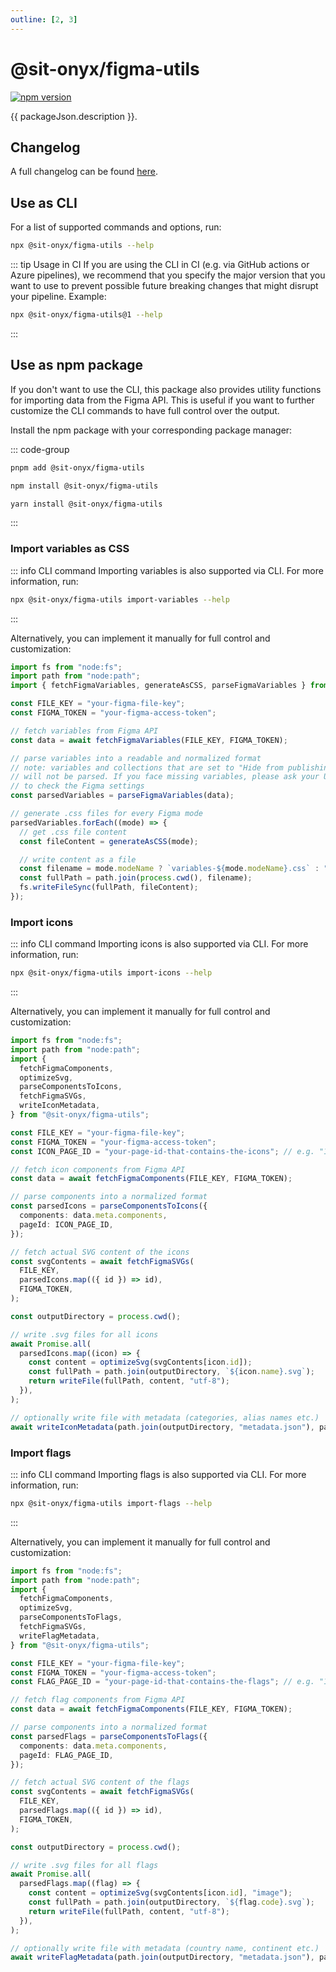 ```yaml
---
outline: [2, 3]
---
```


<script lang="ts" setup>
import packageJson from "../../../../../packages/figma-utils/package.json";
</script>

# @sit-onyx/figma-utils

<div class="hide-external-link">

[![npm version](https://badge.fury.io/js/@sit-onyx%2Ffigma-utils.svg)](https://www.npmjs.com/package/@sit-onyx/figma-utils)

</div>

{{ packageJson.description }}.

## Changelog

A full changelog can be found [here](/development/packages/changelogs/figma-utils).

## Use as CLI <Badge text="recommended" />

For a list of supported commands and options, run:

```sh
npx @sit-onyx/figma-utils --help
```

::: tip Usage in CI
If you are using the CLI in CI (e.g. via GitHub actions or Azure pipelines), we recommend that you specify the major version that you want to
use to prevent possible future breaking changes that might disrupt your pipeline. Example:

```sh
npx @sit-onyx/figma-utils@1 --help
```

:::

## Use as npm package

If you don't want to use the CLI, this package also provides utility functions for importing data from the Figma API.
This is useful if you want to further customize the CLI commands to have full control over the output.

Install the npm package with your corresponding package manager:

::: code-group

```sh [pnpm]
pnpm add @sit-onyx/figma-utils
```

```sh [npm]
npm install @sit-onyx/figma-utils
```

```sh [yarn]
yarn install @sit-onyx/figma-utils
```

:::

### Import variables as CSS

::: info CLI command
Importing variables is also supported via CLI. For more information, run:

```sh
npx @sit-onyx/figma-utils import-variables --help
```

:::

Alternatively, you can implement it manually for full control and customization:

```ts
import fs from "node:fs";
import path from "node:path";
import { fetchFigmaVariables, generateAsCSS, parseFigmaVariables } from "@sit-onyx/figma-utils";

const FILE_KEY = "your-figma-file-key";
const FIGMA_TOKEN = "your-figma-access-token";

// fetch variables from Figma API
const data = await fetchFigmaVariables(FILE_KEY, FIGMA_TOKEN);

// parse variables into a readable and normalized format
// note: variables and collections that are set to "Hide from publishing" in Figma
// will not be parsed. If you face missing variables, please ask your UX designer
// to check the Figma settings
const parsedVariables = parseFigmaVariables(data);

// generate .css files for every Figma mode
parsedVariables.forEach((mode) => {
  // get .css file content
  const fileContent = generateAsCSS(mode);

  // write content as a file
  const filename = mode.modeName ? `variables-${mode.modeName}.css` : "variables.css";
  const fullPath = path.join(process.cwd(), filename);
  fs.writeFileSync(fullPath, fileContent);
});
```

### Import icons

::: info CLI command
Importing icons is also supported via CLI. For more information, run:

```sh
npx @sit-onyx/figma-utils import-icons --help
```

:::

Alternatively, you can implement it manually for full control and customization:

```ts
import fs from "node:fs";
import path from "node:path";
import {
  fetchFigmaComponents,
  optimizeSvg,
  parseComponentsToIcons,
  fetchFigmaSVGs,
  writeIconMetadata,
} from "@sit-onyx/figma-utils";

const FILE_KEY = "your-figma-file-key";
const FIGMA_TOKEN = "your-figma-access-token";
const ICON_PAGE_ID = "your-page-id-that-contains-the-icons"; // e.g. "1:345"

// fetch icon components from Figma API
const data = await fetchFigmaComponents(FILE_KEY, FIGMA_TOKEN);

// parse components into a normalized format
const parsedIcons = parseComponentsToIcons({
  components: data.meta.components,
  pageId: ICON_PAGE_ID,
});

// fetch actual SVG content of the icons
const svgContents = await fetchFigmaSVGs(
  FILE_KEY,
  parsedIcons.map(({ id }) => id),
  FIGMA_TOKEN,
);

const outputDirectory = process.cwd();

// write .svg files for all icons
await Promise.all(
  parsedIcons.map((icon) => {
    const content = optimizeSvg(svgContents[icon.id]);
    const fullPath = path.join(outputDirectory, `${icon.name}.svg`);
    return writeFile(fullPath, content, "utf-8");
  }),
);

// optionally write file with metadata (categories, alias names etc.)
await writeIconMetadata(path.join(outputDirectory, "metadata.json"), parsedIcons);
```

### Import flags

::: info CLI command
Importing flags is also supported via CLI. For more information, run:

```sh
npx @sit-onyx/figma-utils import-flags --help
```

:::

Alternatively, you can implement it manually for full control and customization:

```ts
import fs from "node:fs";
import path from "node:path";
import {
  fetchFigmaComponents,
  optimizeSvg,
  parseComponentsToFlags,
  fetchFigmaSVGs,
  writeFlagMetadata,
} from "@sit-onyx/figma-utils";

const FILE_KEY = "your-figma-file-key";
const FIGMA_TOKEN = "your-figma-access-token";
const FLAG_PAGE_ID = "your-page-id-that-contains-the-flags"; // e.g. "1:345"

// fetch flag components from Figma API
const data = await fetchFigmaComponents(FILE_KEY, FIGMA_TOKEN);

// parse components into a normalized format
const parsedFlags = parseComponentsToFlags({
  components: data.meta.components,
  pageId: FLAG_PAGE_ID,
});

// fetch actual SVG content of the flags
const svgContents = await fetchFigmaSVGs(
  FILE_KEY,
  parsedFlags.map(({ id }) => id),
  FIGMA_TOKEN,
);

const outputDirectory = process.cwd();

// write .svg files for all flags
await Promise.all(
  parsedFlags.map((flag) => {
    const content = optimizeSvg(svgContents[icon.id], "image");
    const fullPath = path.join(outputDirectory, `${flag.code}.svg`);
    return writeFile(fullPath, content, "utf-8");
  }),
);

// optionally write file with metadata (country name, continent etc.)
await writeFlagMetadata(path.join(outputDirectory, "metadata.json"), parsedFlags);
```

